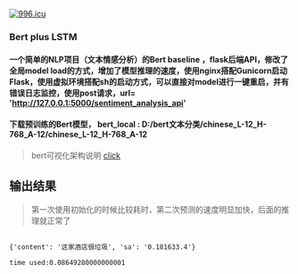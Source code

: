 

[![996.icu](https://img.shields.io/badge/link-996.icu-red.svg)](https://996.icu)


### Bert plus LSTM
#### 一个简单的NLP项目（文本情感分析）的Bert baseline ，flask后端API，修改了全局model load的方式，增加了模型推理的速度，使用nginx搭配Gunicorn启动Flask，使用虚拟环境搭配sh的启动方式，可以直接对model进行一键重启，并有错误日志监控，使用post请求，url= 'http://127.0.0.1:5000/sentiment_analysis_api'



#### 下载预训练的Bert模型， bert_local :  D:/bert文本分类/chinese_L-12_H-768_A-12/chinese_L-12_H-768_A-12

> bert可视化架构说明  [click](http://jalammar.github.io/illustrated-transformer/)
 
## 输出结果
> 第一次使用初始化的时候比较耗时，第二次预测的速度明显加快，后面的推理就正常了

```

{'content': '这家酒店很垃圾', 'sa': '0.181633.4'}

time used:0.08649280000000001

```